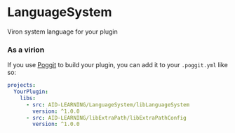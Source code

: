 # LanguageSystem
Viron system language for your plugin

### As a virion

If you use [Poggit](https://poggit.pmmp.io) to build your plugin, you can add it to your `.poggit.yml` like so:

```yml
projects:
  YourPlugin:
    libs:
      - src: AID-LEARNING/LanguageSystem/libLanguageSystem
        version: ^1.0.0
      - src: AID-LEARNING/libExtraPath/libExtraPathConfig
        version: ^1.0.0
```
